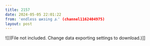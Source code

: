 ```yaml
---
title: 2157
date: 2024-05-05 22:01:22
from: 'endless шизing ⍼' (channel1162404975)
layout: post
---
```


![[(File not included. Change data exporting settings to download.)]]


